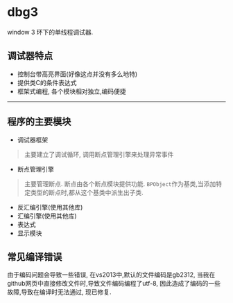 # dbg3
window 3 环下的单线程调试器.

## 调试器特点
- 控制台带高亮界面(好像这点并没有多么地特)
- 提供类C的条件表达式
- 框架式编程, 各个模块相对独立,编码便捷

---

## 程序的主要模块
- 调试器框架

> 主要建立了调试循环, 调用断点管理引擎来处理异常事件

- 断点管理引擎

> 主要管理断点.
> 断点由各个断点模块提供功能.
>`BPObject`作为基类,当添加特定类型的断点时,都从这个基类中派生出子类.

- 反汇编引擎(使用其他库)
- 汇编引擎(使用其他库)
- 表达式
- 显示模块

## 常见编译错误
由于编码问题会导致一些错误, 在vs2013中,默认的文件编码是gb2312, 当我在github网页中直接修改文件时,导致文件编码编程了utf-8, 因此造成了编码的一些故障,导致在编译时无法通过, 现已修复. 
